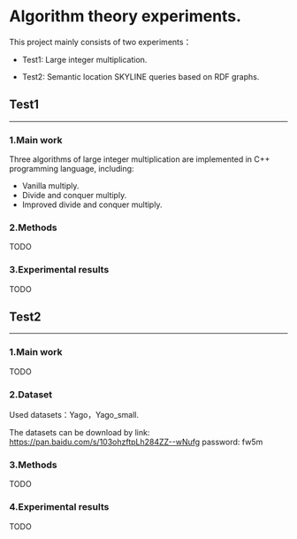 # Algorithm theory experiments.


This project mainly consists of two experiments：

- Test1: Large integer multiplication.

- Test2: Semantic location SKYLINE queries based on RDF graphs.


## Test1
***
### 1.Main work

Three algorithms of large integer multiplication are implemented in C++ programming language, including:
- Vanilla multiply.
- Divide and conquer multiply.
- Improved divide and conquer multiply.

### 2.Methods

TODO

### 3.Experimental results 

TODO




## Test2
***

### 1.Main work

TODO

### 2.Dataset

Used datasets：Yago，Yago_small.

The datasets can be download by link: https://pan.baidu.com/s/103ohzftpLh284ZZ--wNufg  password: fw5m

### 3.Methods

TODO

### 4.Experimental results 

TODO
